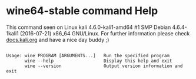 # wine64-stable command Help
 
 This command seen on Linux kali 4.6.0-kali1-amd64 #1 SMP Debian 4.6.4-1kali1 (2016-07-21) x86_64 GNU/Linux. For further information please check [docs.kali.org](docs.kali.org) and have a nice day buddy ;) 

~~~

Usage: wine PROGRAM [ARGUMENTS...]   Run the specified program
       wine --help                   Display this help and exit
       wine --version                Output version information and exit

~~~
